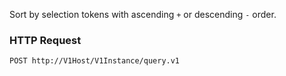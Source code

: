 Sort by selection tokens with ascending `+` or descending `-` order.

### HTTP Request

`POST http://V1Host/V1Instance/query.v1`